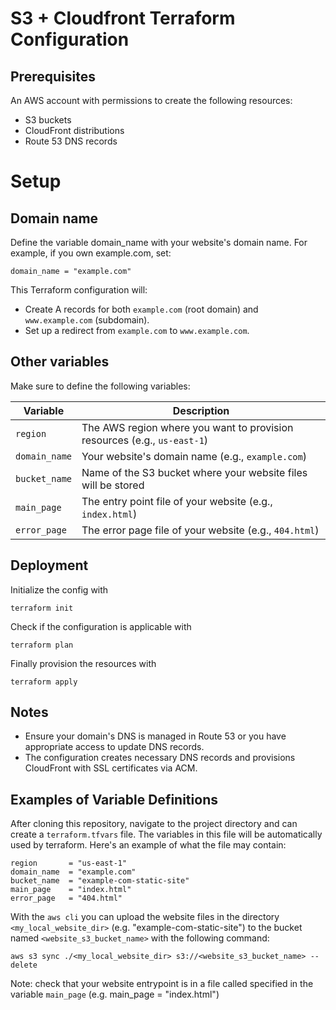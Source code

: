 # S3 + Cloudfront Terraform Configuration

## Prerequisites

An AWS account with permissions to create the following resources:
- S3 buckets
- CloudFront distributions
- Route 53 DNS records

# Setup

## Domain name

Define the variable domain_name with your website's domain name.
For example, if you own example.com, set:

```
domain_name = "example.com"
```
This Terraform configuration will:
- Create A records for both `example.com` (root domain) and `www.example.com` (subdomain).
- Set up a redirect from `example.com` to `www.example.com`.

## Other variables

Make sure to define the following variables:

| Variable      | Description                                                              |
| ------------- | ------------------------------------------------------------------------ |
| `region`      | The AWS region where you want to provision resources (e.g., `us-east-1`) |
| `domain_name` | Your website's domain name (e.g., `example.com`)                         |
| `bucket_name` | Name of the S3 bucket where your website files will be stored            |
| `main_page`   | The entry point file of your website (e.g., `index.html`)                |
| `error_page`  | The error page file of your website (e.g., `404.html`)                   |


## Deployment

Initialize the config with

```
terraform init
```

Check if the configuration is applicable with

```
terraform plan
```

Finally provision the resources with

```
terraform apply
```

## Notes

- Ensure your domain's DNS is managed in Route 53 or you have appropriate access to update DNS records.
- The configuration creates necessary DNS records and provisions CloudFront with SSL certificates via ACM.

## Examples of Variable Definitions

After cloning this repository, navigate to the project directory and can create a `terraform.tfvars` file.
The variables in this file will be automatically used by terraform. Here's an example of what the file may contain:

```
region       = "us-east-1"
domain_name  = "example.com"
bucket_name  = "example-com-static-site"
main_page    = "index.html"
error_page   = "404.html"
```

With the `aws cli` you can upload the website files in the directory `<my_local_website_dir>` (e.g. "example-com-static-site")
to the bucket  named `<website_s3_bucket_name>` with the following command:

```
aws s3 sync ./<my_local_website_dir> s3://<website_s3_bucket_name> --delete
```

Note: check that your website entrypoint is in a file called specified in the variable `main_page` (e.g. main_page = "index.html")
